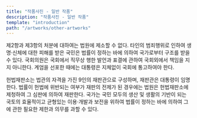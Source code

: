 ```yaml
---
title: "작품사진 - 일반 작품"
description: "작품사진 - 일반 작품"
template: "introduction"
path: "/artworks/other-artworks"
---
```


제2항과 제3항의 처분에 대하여는 법원에 제소할 수 없다. 타인의 범죄행위로 인하여 생명·신체에 대한 피해를 받은 국민은 법률이 정하는 바에 의하여 국가로부터 구조를 받을 수 있다. 국회의원은 국회에서 직무상 행한 발언과 표결에 관하여 국회외에서 책임을 지지 아니한다. 계엄을 선포한 때에는 대통령은 지체없이 국회에 통고하여야 한다.

헌법재판소는 법관의 자격을 가진 9인의 재판관으로 구성하며, 재판관은 대통령이 임명한다. 법률이 헌법에 위반되는 여부가 재판의 전제가 된 경우에는 법원은 헌법재판소에 제청하여 그 심판에 의하여 재판한다. 국가는 국민 모두의 생산 및 생활의 기반이 되는 국토의 효율적이고 균형있는 이용·개발과 보전을 위하여 법률이 정하는 바에 의하여 그에 관한 필요한 제한과 의무를 과할 수 있다.